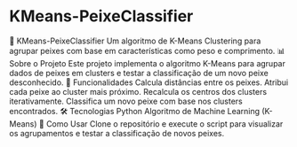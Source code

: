 # KMeans-PeixeClassifier
 📌 KMeans-PeixeClassifier Um algoritmo de K-Means Clustering para agrupar peixes com base em características como peso e comprimento.  📊 Sobre o Projeto Este projeto implementa o algoritmo K-Means para agrupar dados de peixes em clusters e testar a classificação de um novo peixe desconhecido.  🚀 Funcionalidades Calcula distâncias entre os peixes. Atribui cada peixe ao cluster mais próximo. Recalcula os centros dos clusters iterativamente. Classifica um novo peixe com base nos clusters encontrados. 🛠️ Tecnologias Python Algoritmo de Machine Learning (K-Means) 📌 Como Usar Clone o repositório e execute o script para visualizar os agrupamentos e testar a classificação de novos peixes.
